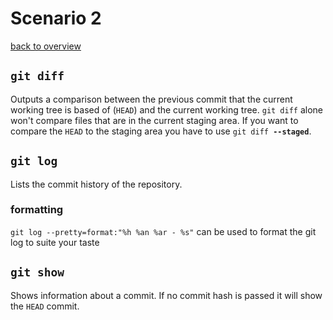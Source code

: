 # Scenario 2
[back to overview](README.md)
## `git diff`
Outputs a comparison between the previous commit that the current working tree is based of (`HEAD`) and the current working tree.
`git diff` alone won't compare files that are in the current staging area. If you want to compare the `HEAD` to the staging area you have to use `git diff `**`--staged`**.
## `git log`
Lists the commit history of the repository.
### formatting
`git log --pretty=format:"%h %an %ar - %s"` can be used to format the git log to suite your taste
## `git show`
Shows information about a commit. If no commit hash is passed it will show the `HEAD` commit.